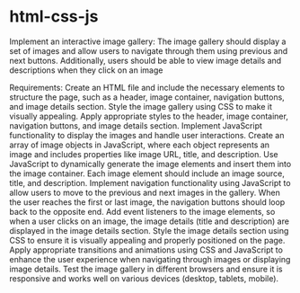 # html-css-js
Implement an interactive image gallery: The image gallery should display a set of images and allow users to navigate through them using previous and next buttons. Additionally, users should be able to view image details and descriptions when they click on an image
 
Requirements:
Create an HTML file and include the necessary elements to structure the page, such as a header, image container, navigation buttons, and image details section.
Style the image gallery using CSS to make it visually appealing. Apply appropriate styles to the header, image container, navigation buttons, and image details section.
Implement JavaScript functionality to display the images and handle user interactions.
Create an array of image objects in JavaScript, where each object represents an image and includes properties like image URL, title, and description.
Use JavaScript to dynamically generate the image elements and insert them into the image container. Each image element should include an image source, title, and description.
Implement navigation functionality using JavaScript to allow users to move to the previous and next images in the gallery. When the user reaches the first or last image, the navigation buttons should loop back to the opposite end.
Add event listeners to the image elements, so when a user clicks on an image, the image details (title and description) are displayed in the image details section.
Style the image details section using CSS to ensure it is visually appealing and properly positioned on the page.
Apply appropriate transitions and animations using CSS and JavaScript to enhance the user experience when navigating through images or displaying image details.
Test the image gallery in different browsers and ensure it is responsive and works well on various devices (desktop, tablets, mobile).
